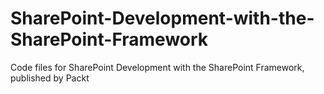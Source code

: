 # SharePoint-Development-with-the-SharePoint-Framework
Code files for SharePoint Development with the SharePoint Framework, published by Packt
